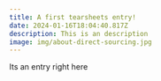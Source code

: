 ```yaml
---
title: A first tearsheets entry!
date: 2024-01-16T18:04:40.817Z
description: This is an description
image: img/about-direct-sourcing.jpg
---
```

Its an entry right here
